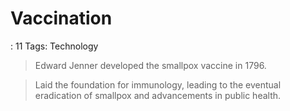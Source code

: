 # Vaccination

: 11
Tags: Technology

> Edward Jenner developed the smallpox vaccine in 1796.
> 

> Laid the foundation for immunology, leading to the eventual eradication of smallpox and advancements in public health.
>